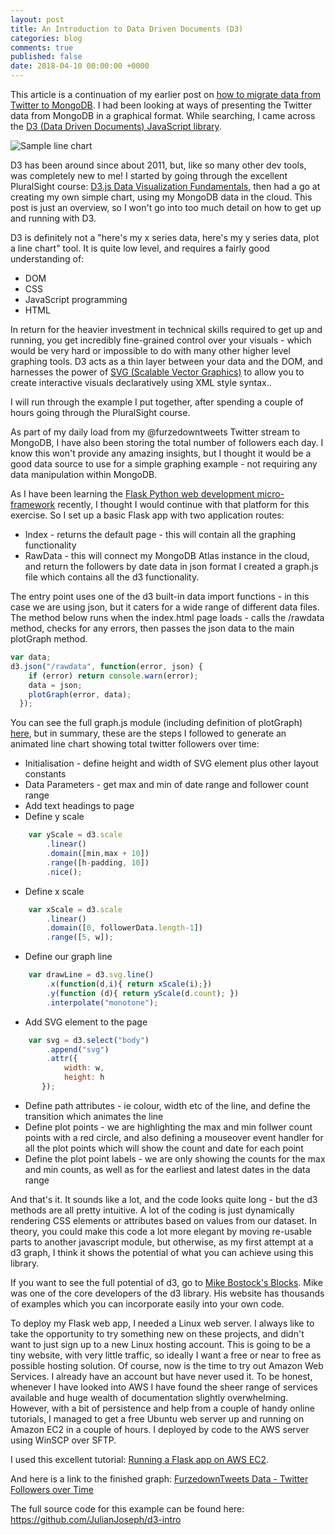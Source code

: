 ```yaml
---
layout: post
title: An Introduction to Data Driven Documents (D3)
categories: blog
comments: true
published: false
date: 2018-04-10 00:00:00 +0000
---
```


This article is a continuation of my earlier post on [how to migrate data from Twitter to MongoDB](https://julianjoseph.github.io/blog/2018/02/15/Retweeter-MongoDB-Integration/). I had been looking at ways of presenting the Twitter data from MongoDB in a graphical format. While searching, I came across the [D3 (Data Driven Documents) JavaScript library](https://d3js.org/).

![Sample line chart](https://raw.githubusercontent.com/julianjoseph/julianjoseph.github.io/master/images/fdt-line-chart.jpg)

D3 has been around since about 2011, but, like so many other dev tools, was completely new to me! I started by going through the excellent PluralSight course: [D3.js Data Visualization Fundamentals](https://app.pluralsight.com/library/courses/d3js-data-visualization-fundamentals/table-of-contents), then had a go at creating my own simple chart, using my MongoDB data in the cloud. This post is just an overview, so I won't go into too much detail on how to get up and running with D3.

D3 is definitely not a "here's my x series data, here's my y series data, plot a line chart" tool. It is quite low level, and requires a fairly good understanding of:
* DOM
* CSS
* JavaScript programming
* HTML

In return for the heavier investment in technical skills required to get up and running, you get incredibly fine-grained control over your visuals - which would be very hard or impossible to do with many other higher level graphing tools. D3 acts as a thin layer between your data and the DOM, and harnesses the power of [SVG (Scalable Vector Graphics)](https://en.wikipedia.org/wiki/Scalable_Vector_Graphics) to allow you to create interactive visuals declaratively using XML style syntax..

I will run through the example I put together, after spending a couple of hours going through the PluralSight course.

As part of my daily load from my @furzedowntweets Twitter stream to MongoDB, I have also been storing the total number of followers each day. I know this won't provide any amazing insights, but I thought it would be a good data source to use for a simple graphing example - not requiring any data manipulation within MongoDB.

As I have been learning the [Flask Python web development micro-framework](http://flask.pocoo.org/) recently, I thought I would continue with that platform for this exercise. So I set up a basic Flask app with two application routes:
* Index - returns the default page - this will contain all the graphing functionality
* RawData - this will connect my MongoDB Atlas instance in the cloud, and return the followers by date data in json format
I created a graph.js file which contains all the d3 functionality.

The entry point uses one of the d3 built-in data import functions - in this case we are using json, but it caters for a wide range of different data files. The method below runs when the index.html page loads - calls the /rawdata method, checks for any errors, then passes the json data to the main plotGraph method.

```javascript
var data;
d3.json("/rawdata", function(error, json) {
    if (error) return console.warn(error);
    data = json;
    plotGraph(error, data);
  });
```

You can see the full graph.js module (including definition of plotGraph) [here](https://github.com/JulianJoseph/d3-intro/blob/master/graph.js), but in summary, these are the steps I followed to generate an animated line chart showing total twitter followers over time:

* Initialisation - define height and width of SVG element plus other layout constants
* Data Parameters - get max and min of date range and follower count range
* Add text headings to page
* Define y scale
```javascript
    var yScale = d3.scale
        .linear()
        .domain([min,max + 10])
        .range([h-padding, 10])
        .nice();
```        
* Define x scale
```javascript
    var xScale = d3.scale
        .linear()
        .domain([0, followerData.length-1])
        .range([5, w]);
```        
* Define our graph line
```javascript
    var drawLine = d3.svg.line()
        .x(function(d,i){ return xScale(i);})
        .y(function (d){ return yScale(d.count); })
        .interpolate("monotone");
```
* Add SVG element to the page
```javascript
    var svg = d3.select("body")
        .append("svg")        
        .attr({
            width: w,
            height: h
       });
```
* Define path attributes - ie colour, width etc of the line, and define the transition which animates the line
* Define plot points - we are highlighting the max and min follwer count points with a red circle, and also defining a mouseover event handler for all the plot points which will show the count and date for each point
* Define the plot point labels - we are only showing the counts for the max and min counts, as well as for the earliest and latest dates in the data range

And that's it. It sounds like a lot, and the code looks quite long - but the d3 methods are all pretty intuitive. A lot of the coding is just dynamically rendering CSS elements or attributes based on values from our dataset. In theory, you could make this code a lot more elegant by moving re-usable parts to another javascript module, but otherwise, as my first attempt at a d3 graph, I think it shows the potential of what you can achieve using this library.

If you want to see the full potential of d3, go to [Mike Bostock's Blocks](https://bl.ocks.org/mbostock). Mike was one of the core developers of the d3 library. His website has thousands of examples which you can incorporate easily into your own code.

To deploy my Flask web app, I needed a Linux web server. I always like to take the opportunity to try something new on these projects, and didn't want to just sign up to a new Linux hosting account. This is going to be a tiny website, with very little traffic, so ideally I want a free or near to free as possible hosting solution. Of course, now is the time to try out Amazon Web Services. I already have an account but have never used it. To be honest, whenever I have looked into AWS I have found the sheer range of services available and huge wealth of documentation slightly overwhelming. However, with a bit of persistence and help from a couple of handy online tutorials, I managed to get a free Ubuntu web server up and running on Amazon EC2 in a couple of hours. I deployed by code to the AWS server using WinSCP over SFTP.

I used this excellent tutorial: [Running a Flask app on AWS EC2](https://www.datasciencebytes.com/bytes/2015/02/24/running-a-flask-app-on-aws-ec2/).

And here is a link to the finished graph: [FurzedownTweets Data - Twitter Followers over Time](http://ec2-35-178-126-204.eu-west-2.compute.amazonaws.com/)


The full source code for this example can be found here: https://github.com/JulianJoseph/d3-intro
